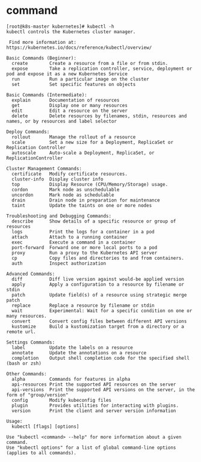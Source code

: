  # command
 
    [root@k8s-master kubernetes]# kubectl -h
    kubectl controls the Kubernetes cluster manager.
    
     Find more information at: https://kubernetes.io/docs/reference/kubectl/overview/
    
    Basic Commands (Beginner):
      create        Create a resource from a file or from stdin.
      expose        Take a replication controller, service, deployment or pod and expose it as a new Kubernetes Service
      run           Run a particular image on the cluster
      set           Set specific features on objects
    
    Basic Commands (Intermediate):
      explain       Documentation of resources
      get           Display one or many resources
      edit          Edit a resource on the server
      delete        Delete resources by filenames, stdin, resources and names, or by resources and label selector
    
    Deploy Commands:
      rollout       Manage the rollout of a resource
      scale         Set a new size for a Deployment, ReplicaSet or Replication Controller
      autoscale     Auto-scale a Deployment, ReplicaSet, or ReplicationController
    
    Cluster Management Commands:
      certificate   Modify certificate resources.
      cluster-info  Display cluster info
      top           Display Resource (CPU/Memory/Storage) usage.
      cordon        Mark node as unschedulable
      uncordon      Mark node as schedulable
      drain         Drain node in preparation for maintenance
      taint         Update the taints on one or more nodes
    
    Troubleshooting and Debugging Commands:
      describe      Show details of a specific resource or group of resources
      logs          Print the logs for a container in a pod
      attach        Attach to a running container
      exec          Execute a command in a container
      port-forward  Forward one or more local ports to a pod
      proxy         Run a proxy to the Kubernetes API server
      cp            Copy files and directories to and from containers.
      auth          Inspect authorization
    
    Advanced Commands:
      diff          Diff live version against would-be applied version
      apply         Apply a configuration to a resource by filename or stdin
      patch         Update field(s) of a resource using strategic merge patch
      replace       Replace a resource by filename or stdin
      wait          Experimental: Wait for a specific condition on one or many resources.
      convert       Convert config files between different API versions
      kustomize     Build a kustomization target from a directory or a remote url.
    
    Settings Commands:
      label         Update the labels on a resource
      annotate      Update the annotations on a resource
      completion    Output shell completion code for the specified shell (bash or zsh)
    
    Other Commands:
      alpha         Commands for features in alpha
      api-resources Print the supported API resources on the server
      api-versions  Print the supported API versions on the server, in the form of "group/version"
      config        Modify kubeconfig files
      plugin        Provides utilities for interacting with plugins.
      version       Print the client and server version information
    
    Usage:
      kubectl [flags] [options]
    
    Use "kubectl <command> --help" for more information about a given command.
    Use "kubectl options" for a list of global command-line options (applies to all commands).

